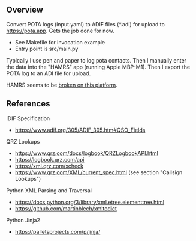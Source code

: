 Overview
--------

Convert POTA logs (input.yaml) to ADIF files (\*.adi) for upload to
https://pota.app. Gets the job done for now.

* See Makefile for invocation example
* Entry point is src/main.py

Typically I use pen and paper to log pota contacts. Then I manually enter the
data into the "HAMRS" app (running Apple MBP-M1). Then I export the POTA log
to an ADI file for upload.

HAMRS seems to be [broken on this platform][1].

[1]: https://community.hamrs.app/t/gear-menus-not-working-on-mac/4043


References
----------

IDIF Specification
* https://www.adif.org/305/ADIF_305.htm#QSO_Fields

QRZ Lookups
* https://www.qrz.com/docs/logbook/QRZLogbookAPI.html
* https://logbook.qrz.com/api
* https://xml.qrz.com/xcheck
* https://www.qrz.com/XML/current_spec.html  (see section "Callsign Lookups")

Python XML Parsing and Traversal
* https://docs.python.org/3/library/xml.etree.elementtree.html
* https://github.com/martinblech/xmltodict

Python Jinja2
* https://palletsprojects.com/p/jinja/

